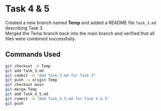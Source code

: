 # Task 4 & 5

Created a new branch named **Temp** and added a README file `Task_3.md` describing Task 3.  
Merged the Temp branch back into the main branch and verified that all files were combined successfully.

## Commands Used
```bash
git checkout -b Temp
git add Task_3.md
git commit -m "Add Task_3.md for Task 3"
git push -u origin Temp
git checkout main
git merge Temp
git add Task_4_5.md
git commit -m "Add Task_4_5.md for Task 4 & 5"
git push
```

